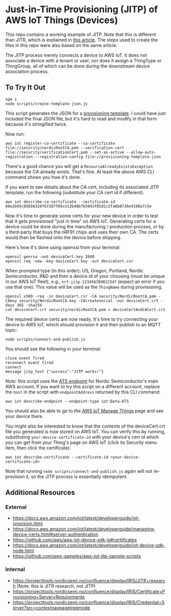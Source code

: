 # Just-in-Time Provisioning (JITP) of AWS IoT Things (Devices)

This repo contains a working example of JITP. Note that this is different than JITR, which is explained in [this article](https://aws.amazon.com/blogs/iot/setting-up-just-in-time-provisioning-with-aws-iot-core/). The steps used to create the files in this repo were also based on the same article.

The JITP process merely connects a device to AWS IoT. It does not associate a device with a tenant or user, nor does it assign a ThingType or ThingGroup, all of which can be done during the downstream device association process.

## To Try It Out

```
npm i
node scripts/create-template-json.js
```

This script generates the JSON for a [provisioning template](https://docs.aws.amazon.com/iot/latest/developerguide/provision-template.html). I could have just included the final JSON file, but it's hard to read and modify in that form because it's stringified twice.

Now run:

```
aws iot register-ca-certificate --ca-certificate file://security/nordicRootCA.pem --verification-cert file://security/verificationCert.pem --set-as-active --allow-auto-registration --registration-config file://provisioning-template.json
```

There's a good chance you will get a `ResourceAlreadyExistsException` because the CA already exists. That's fine. At least the above AWS CLI command shows you how it's done.

If you want to see details about the CA cert, including its associated JITP template, run the following (substitute your CA cert id if different):

```
aws iot describe-ca-certificate --certificate-id 08e2b95c05656320767287f69ce12b48b7b5043f85d1c5fa6b8736e4190a7c5e
```

Now it's time to generate some certs for your new device in order to test that it gets provisioned "just in time" on AWS IoT. Generating certs for a device could be done during the manufacturing / production process, or by a third-party that buys the nRF91 chips and uses their own CA. The certs would then be flashed onto the device before shipping.

Here's how it's done using openssl from your terminal:

```
openssl genrsa -out deviceCert.key 2048
openssl req -new -key deviceCert.key -out deviceCert.csr
```

When prompted type (in this order): US, Oregon, Portland, Nordic Semiconductor, R&D and then a device id of your choosing (must be unique in our AWS IoT fleet), e.g., `nrf-jitp-123456789012347` (expect an error if you use that one). This value will be used as the `ThingName` during provisioning.

```
openssl x509 -req -in deviceCert.csr -CA security/NordicRootCA.pem -CAkey security/NordicRootCA.key -CAcreateserial -out deviceCert.crt -days 365 -sha256
cat deviceCert.crt security/nordicRootCA.pem > deviceCertAndCACert.crt
```

The required device certs are now ready. It's time to try connecting your device to AWS IoT, which should provision it and then publish to an MQTT topic:

```
node scripts/connect-and-publish.js
```

You should see the following in your terminal:

```
close event fired
reconnect event fired
connect
message jitp_test {"success":"JITP works!"}
```

_Note_: this script uses the [ATS endpoint](https://docs.aws.amazon.com/iot/latest/developerguide/managing-device-certs.html#server-authentication) for Nordic Semiconductor's main AWS account. If you want to try this script on a different account, replace the `host` in the script with `endpointAddress` returned by this CLI command:

```
aws iot describe-endpoint --endpoint-type iot:Data-ATS
```

You should also be able to go to the [AWS IoT Manage Things](https://console.aws.amazon.com/iot/home?region=us-east-1#/thinghub) page and see your device there.

You might also be interested to know that the contents of the deviceCert.crt file you generated is now stored on AWS IoT. You can verify this by running, substituting `your-device-certificate-id` with your device's cert id which you can get from your Thing's page on AWS IoT (click its Security menu item, then click the certificate):

```
aws iot describe-certificate --certificate-id <your-device-certificate-id>
```

Note that running `node scripts/connect-and-publish.js` again will not re-provision it, so the JITP process is essentially idempotent.

## Additional Resources

### External

- https://docs.aws.amazon.com/iot/latest/developerguide/iot-provision.html
- https://docs.aws.amazon.com/iot/latest/developerguide/managing-device-certs.html#server-authentication
- https://github.com/aws/aws-iot-device-sdk-js#certificates
- https://docs.aws.amazon.com/iot/latest/developerguide/iot-device-sdk-node.html
- https://github.com/aws-samples/aws-iot-jitp-sample-scripts

### Internal

- https://projecttools.nordicsemi.no/confluence/display/IRIS/JITR+research (Note: this is JITR research, not JITP)
- https://projecttools.nordicsemi.no/confluence/display/IRIS/Certificate+Provisioning+Server+Requirements
- https://projecttools.nordicsemi.no/confluence/display/IRIS/Credential+Server?src=contextnavpagetreemode
